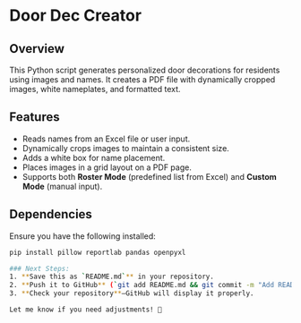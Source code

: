 # Door Dec Creator

## Overview
This Python script generates personalized door decorations for residents using images and names. It creates a PDF file with dynamically cropped images, white nameplates, and formatted text.

## Features
- Reads names from an Excel file or user input.
- Dynamically crops images to maintain a consistent size.
- Adds a white box for name placement.
- Places images in a grid layout on a PDF page.
- Supports both **Roster Mode** (predefined list from Excel) and **Custom Mode** (manual input).

## Dependencies
Ensure you have the following installed:
```sh
pip install pillow reportlab pandas openpyxl

### Next Steps:
1. **Save this as `README.md`** in your repository.
2. **Push it to GitHub** (`git add README.md && git commit -m "Add README" && git push`).
3. **Check your repository**—GitHub will display it properly.

Let me know if you need adjustments! 🚀

